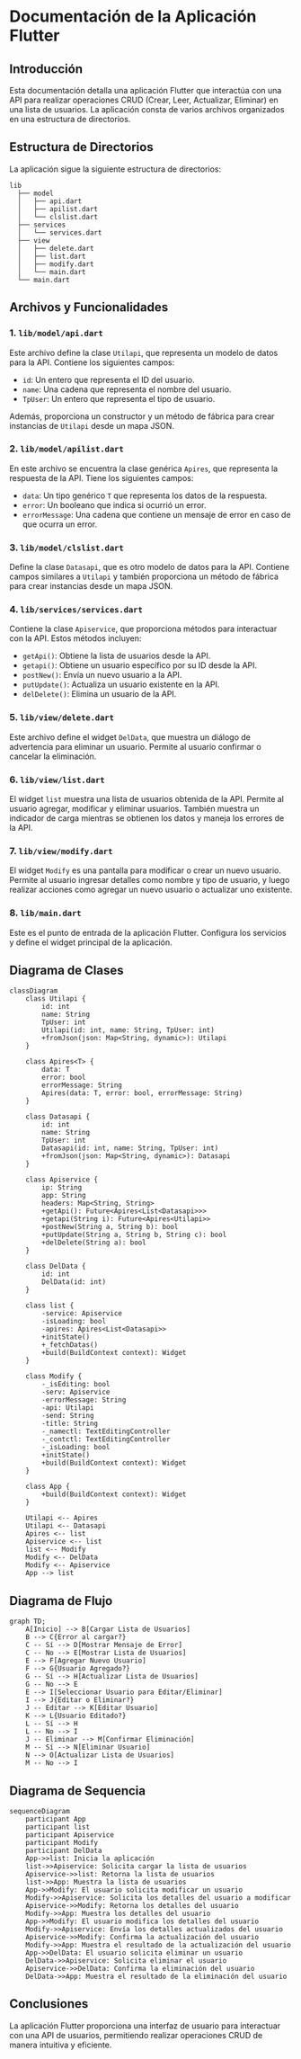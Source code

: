 # Documentación de la Aplicación Flutter

## Introducción
Esta documentación detalla una aplicación Flutter que interactúa con una API para realizar operaciones CRUD (Crear, Leer, Actualizar, Eliminar) en una lista de usuarios. La aplicación consta de varios archivos organizados en una estructura de directorios.

## Estructura de Directorios
La aplicación sigue la siguiente estructura de directorios:

```
lib
  ├── model
  │   ├── api.dart
  │   ├── apilist.dart
  │   └── clslist.dart
  ├── services
  │   └── services.dart
  ├── view
  │   ├── delete.dart
  │   ├── list.dart
  │   ├── modify.dart
  │   └── main.dart
  └── main.dart
```

## Archivos y Funcionalidades

### 1. `lib/model/api.dart`
Este archivo define la clase `Utilapi`, que representa un modelo de datos para la API. Contiene los siguientes campos:
- `id`: Un entero que representa el ID del usuario.
- `name`: Una cadena que representa el nombre del usuario.
- `TpUser`: Un entero que representa el tipo de usuario.

Además, proporciona un constructor y un método de fábrica para crear instancias de `Utilapi` desde un mapa JSON.

### 2. `lib/model/apilist.dart`
En este archivo se encuentra la clase genérica `Apires`, que representa la respuesta de la API. Tiene los siguientes campos:
- `data`: Un tipo genérico `T` que representa los datos de la respuesta.
- `error`: Un booleano que indica si ocurrió un error.
- `errorMessage`: Una cadena que contiene un mensaje de error en caso de que ocurra un error.

### 3. `lib/model/clslist.dart`
Define la clase `Datasapi`, que es otro modelo de datos para la API. Contiene campos similares a `Utilapi` y también proporciona un método de fábrica para crear instancias desde un mapa JSON.

### 4. `lib/services/services.dart`
Contiene la clase `Apiservice`, que proporciona métodos para interactuar con la API. Estos métodos incluyen:
- `getApi()`: Obtiene la lista de usuarios desde la API.
- `getapi()`: Obtiene un usuario específico por su ID desde la API.
- `postNew()`: Envía un nuevo usuario a la API.
- `putUpdate()`: Actualiza un usuario existente en la API.
- `delDelete()`: Elimina un usuario de la API.

### 5. `lib/view/delete.dart`
Este archivo define el widget `DelData`, que muestra un diálogo de advertencia para eliminar un usuario. Permite al usuario confirmar o cancelar la eliminación.

### 6. `lib/view/list.dart`
El widget `list` muestra una lista de usuarios obtenida de la API. Permite al usuario agregar, modificar y eliminar usuarios. También muestra un indicador de carga mientras se obtienen los datos y maneja los errores de la API.

### 7. `lib/view/modify.dart`
El widget `Modify` es una pantalla para modificar o crear un nuevo usuario. Permite al usuario ingresar detalles como nombre y tipo de usuario, y luego realizar acciones como agregar un nuevo usuario o actualizar uno existente.

### 8. `lib/main.dart`
Este es el punto de entrada de la aplicación Flutter. Configura los servicios y define el widget principal de la aplicación.

## Diagrama de Clases
```mermaid
classDiagram
    class Utilapi {
        id: int
        name: String
        TpUser: int
        Utilapi(id: int, name: String, TpUser: int)
        +fromJson(json: Map<String, dynamic>): Utilapi
    }

    class Apires<T> {
        data: T
        error: bool
        errorMessage: String
        Apires(data: T, error: bool, errorMessage: String)
    }

    class Datasapi {
        id: int
        name: String
        TpUser: int
        Datasapi(id: int, name: String, TpUser: int)
        +fromJson(json: Map<String, dynamic>): Datasapi
    }

    class Apiservice {
        ip: String
        app: String
        headers: Map<String, String>
        +getApi(): Future<Apires<List<Datasapi>>>
        +getapi(String i): Future<Apires<Utilapi>>
        +postNew(String a, String b): bool
        +putUpdate(String a, String b, String c): bool
        +delDelete(String a): bool
    }

    class DelData {
        id: int
        DelData(id: int)
    }

    class list {
        -service: Apiservice
        -isLoading: bool
        -apires: Apires<List<Datasapi>>
        +initState()
        +_fetchDatas()
        +build(BuildContext context): Widget
    }

    class Modify {
        -_isEditing: bool
        -serv: Apiservice
        -errorMessage: String
        -api: Utilapi
        -send: String
        -title: String
        -_namectl: TextEditingController
        -_contctl: TextEditingController
        -_isLoading: bool
        +initState()
        +build(BuildContext context): Widget
    }

    class App {
        +build(BuildContext context): Widget
    }

    Utilapi <-- Apires
    Utilapi <-- Datasapi
    Apires <-- list
    Apiservice <-- list
    list <-- Modify
    Modify <-- DelData
    Modify <-- Apiservice
    App --> list
```
## Diagrama de Flujo
```mermaid
graph TD;
    A[Inicio] --> B[Cargar Lista de Usuarios]
    B --> C{Error al cargar?}
    C -- Sí --> D[Mostrar Mensaje de Error]
    C -- No --> E[Mostrar Lista de Usuarios]
    E --> F[Agregar Nuevo Usuario]
    F --> G{Usuario Agregado?}
    G -- Sí --> H[Actualizar Lista de Usuarios]
    G -- No --> E
    E --> I[Seleccionar Usuario para Editar/Eliminar]
    I --> J{Editar o Eliminar?}
    J -- Editar --> K[Editar Usuario]
    K --> L{Usuario Editado?}
    L -- Sí --> H
    L -- No --> I
    J -- Eliminar --> M[Confirmar Eliminación]
    M -- Sí --> N[Eliminar Usuario]
    N --> O[Actualizar Lista de Usuarios]
    M -- No --> I
```
## Diagrama de Sequencia
```mermaid
sequenceDiagram
    participant App
    participant list
    participant Apiservice
    participant Modify
    participant DelData
    App->>list: Inicia la aplicación
    list->>Apiservice: Solicita cargar la lista de usuarios
    Apiservice->>list: Retorna la lista de usuarios
    list->>App: Muestra la lista de usuarios
    App->>Modify: El usuario solicita modificar un usuario
    Modify->>Apiservice: Solicita los detalles del usuario a modificar
    Apiservice->>Modify: Retorna los detalles del usuario
    Modify->>App: Muestra los detalles del usuario
    App->>Modify: El usuario modifica los detalles del usuario
    Modify->>Apiservice: Envía los detalles actualizados del usuario
    Apiservice->>Modify: Confirma la actualización del usuario
    Modify->>App: Muestra el resultado de la actualización del usuario
    App->>DelData: El usuario solicita eliminar un usuario
    DelData->>Apiservice: Solicita eliminar el usuario
    Apiservice->>DelData: Confirma la eliminación del usuario
    DelData->>App: Muestra el resultado de la eliminación del usuario

```
## Conclusiones
La aplicación Flutter proporciona una interfaz de usuario para interactuar con una API de usuarios, permitiendo realizar operaciones CRUD de manera intuitiva y eficiente.